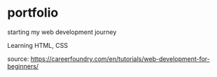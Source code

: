 # portfolio

starting my web development journey

Learning HTML, CSS

source:
https://careerfoundry.com/en/tutorials/web-development-for-beginners/
